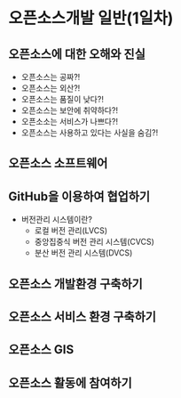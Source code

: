 # 오픈소스개발 일반(1일차)

## 오픈소스에 대한 오해와 진실
- 오픈소스는 공짜?!
- 오픈소스는 외산?!
- 오픈소스는 품질이 낮다?!
- 오픈소스는 보안에 취약하다?!
- 오픈소소는 서비스가 나쁘다?!
- 오픈소스는 사용하고 있다는 사실을 숨김?!

## 오픈소스 소프트웨어

## GitHub을 이용하여 협업하기
- 버전관리 시스템이란?
   - 로컬 버전 관리(LVCS)
   - 중앙집중식 버전 관리 시스템(CVCS)
   - 분산 버전 관리 시스템(DVCS)

## 오픈소스 개발환경 구축하기

## 오픈소스 서비스 환경 구축하기

## 오픈소스 GIS

## 오픈소스 활동에 참여하기